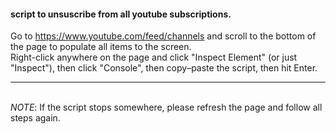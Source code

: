 #### script to unsuscribe from all youtube subscriptions.
Go to https://www.youtube.com/feed/channels and scroll to the bottom of the page to populate all items to the screen.
<br> Right-click anywhere on the page and click "Inspect Element" (or just "Inspect"), then click "Console", then copy–paste the script, then hit Enter.<hr>
<br>*NOTE*: If the script stops somewhere, please refresh the page and follow all steps again. 
